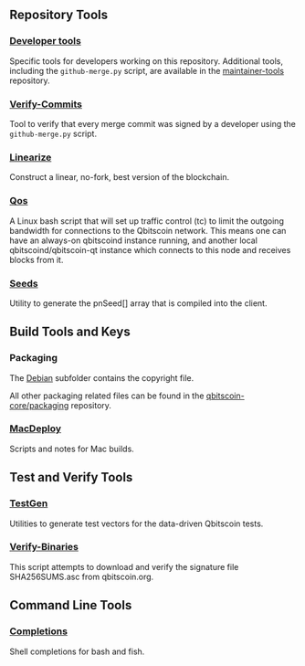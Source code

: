 Repository Tools
---------------------

### [Developer tools](/contrib/devtools) ###
Specific tools for developers working on this repository.
Additional tools, including the `github-merge.py` script, are available in the [maintainer-tools](https://github.com/qbitscoin-core/qbitscoin-maintainer-tools) repository.

### [Verify-Commits](/contrib/verify-commits) ###
Tool to verify that every merge commit was signed by a developer using the `github-merge.py` script.

### [Linearize](/contrib/linearize) ###
Construct a linear, no-fork, best version of the blockchain.

### [Qos](/contrib/qos) ###

A Linux bash script that will set up traffic control (tc) to limit the outgoing bandwidth for connections to the Qbitscoin network. This means one can have an always-on qbitscoind instance running, and another local qbitscoind/qbitscoin-qt instance which connects to this node and receives blocks from it.

### [Seeds](/contrib/seeds) ###
Utility to generate the pnSeed[] array that is compiled into the client.

Build Tools and Keys
---------------------

### Packaging ###
The [Debian](/contrib/debian) subfolder contains the copyright file.

All other packaging related files can be found in the [qbitscoin-core/packaging](https://github.com/qbitscoin-core/packaging) repository.

### [MacDeploy](/contrib/macdeploy) ###
Scripts and notes for Mac builds.

Test and Verify Tools
---------------------

### [TestGen](/contrib/testgen) ###
Utilities to generate test vectors for the data-driven Qbitscoin tests.

### [Verify-Binaries](/contrib/verify-binaries) ###
This script attempts to download and verify the signature file SHA256SUMS.asc from qbitscoin.org.

Command Line Tools
---------------------

### [Completions](/contrib/completions) ###
Shell completions for bash and fish.
